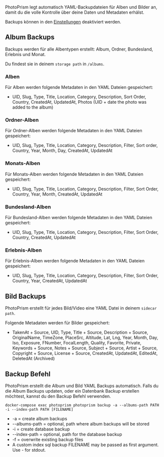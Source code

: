 PhotoPrism legt automatisch YAML-Backupdateien für Alben und Bilder an, damit du die volle Kontrolle 
über deine Daten und Metadaten erhälst.

Backups können in den [Einstellungen](../settings/advanced.md) deaktiviert werden. 

## Album Backups
Backups werden für alle Albentypen erstellt: Album, Ordner, Bundesland, Erlebnis und Monat.

Du findest sie in deinem `storage path` in `/albums`.

### Alben
Für Alben werden folgende Metadaten in den YAML Dateien gespeichert:

* UID, Slug, Type, Title, Location, Category, Description, Sort Order, Country, CreatedAt, UpdatedAt, Photos (UID + date the photo was added to the album)

### Ordner-Alben
Für Ordner-Alben werden folgende Metadaten in den YAML Dateien gespeichert:

* UID, Slug, Type, Title, Location, Category, Description, Filter, Sort order, Country, Year, Month, Day, CreatedAt, UpdatedAt

### Monats-Alben
Für Monats-Alben werden folgende Metadaten in den YAML Dateien gespeichert:

* UID, Slug, Type, Title, Location, Category, Description, Filter, Sort Order, Country, Year, Month, CreatedAt, UpdatedAt

### Bundesland-Alben
Für Bundesland-Alben werden folgende Metadaten in den YAML Dateien gespeichert:

* UID, Slug, Type, Title, Location, Category, Description, Filter, Sort Order, Country, CreatedAt, UpdatedAt

### Erlebnis-Alben
Für Erlebnis-Alben werden folgende Metadaten in den YAML Dateien gespeichert:

* UID, Slug, Type, Title, Location, Category, Description, Filter, Sort Order, Country, Year, CreatedAt, UpdatedAt

## Bild Backups
PhotoPrism erstellt für jedes Bild/Video eine YAML Datei in deinem `sidecar path`.

Folgende Metadaten werden für Bilder gespeichert:

* TakenAt + Source, UID, Type, Title + Source, Description + Source, OriginalName, TimeZone, PlaceSrc, Altitude, 
  Lat, Lng, Year, Month, Day, Iso, Exposure, FNumber, FocalLength, Quality, Favorite, Private, Keywords + Source, 
  Notes + Source, Subject + Source, Artist + Source, Copyright + Source, License + Source, CreatedAt, UpdatedAt, EditedAt, DeletedAt (Archived)

## Backup Befehl
PhotoPrism erstellt die Album und Bild YAML Backups automatisch.
Falls du die Album Backups updaten, oder ein Datenbank Backup erstellen möchtest, kannst du den Backup Befehl verwenden.

`docker-compose exec photoprism photoprism backup -a --albums-path PATH -i --index-path PATH [FILENAME]`

* -a = create album backups
* --albums-path = optional, path where album backups will be stored
* -i = create database backup
* --index-path = optional, path for the database backup
* -f = overwrite existing backup files
* A custom index sql backup FILENAME may be passed as first argument. Use - for stdout.

